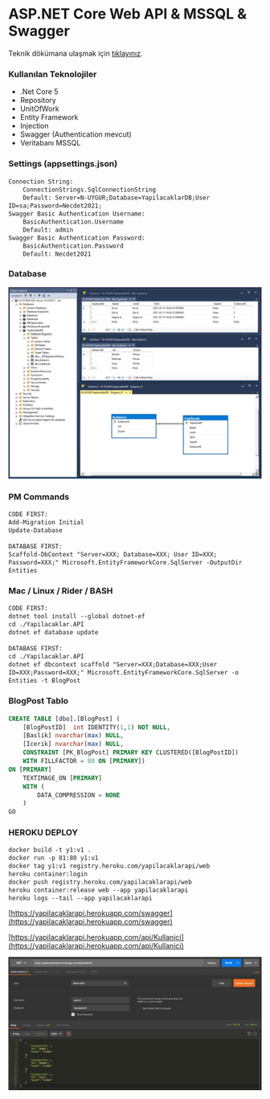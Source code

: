 # ASP.NET Core Web API & MSSQL & Swagger

Teknik dökümana ulaşmak için <a href="Docs/Index.md">tıklayınız</a>.

### Kullanılan Teknolojiler
- .Net Core 5
- Repository
- UnitOfWork
- Entity Framework
- Injection
- Swagger (Authentication mevcut)
- Veritabanı MSSQL

### Settings (appsettings.json)
```
Connection String:
    ConnectionStrings.SqlConnectionString
    Default: Server=N-UYGUR;Database=YapilacaklarDB;User ID=sa;Password=Necdet2021;
Swagger Basic Authentication Username:
    BasicAuthentication.Username
    Default: admin
Swagger Basic Authentication Password:
    BasicAuthentication.Password
    Default: Necdet2021
```

### Database
![YapilacaklarDB](Docs/YapilacaklarDB.jpg "YapilacaklarDB")

### PM Commands
```
CODE FIRST:
Add-Migration Initial
Update-Database

DATABASE FIRST:
Scaffold-DbContext "Server=XXX; Database=XXX; User ID=XXX; Password=XXX;" Microsoft.EntityFrameworkCore.SqlServer -OutputDir Entities
```

### Mac / Linux / Rider / BASH
```
CODE FIRST:
dotnet tool install --global dotnet-ef
cd ./Yapilacaklar.API
dotnet ef database update

DATABASE FIRST:
cd ./Yapilacaklar.API
dotnet ef dbcontext scaffold "Server=XXX;Database=XXX;User ID=XXX;Password=XXX;" Microsoft.EntityFrameworkCore.SqlServer -o Entities -t BlogPost
```

### BlogPost Tablo
```sql
CREATE TABLE [dbo].[BlogPost] ( 
    [BlogPostID]  int IDENTITY(1,1) NOT NULL,
    [Baslik] nvarchar(max) NULL,
    [Icerik] nvarchar(max) NULL,
    CONSTRAINT [PK_BlogPost] PRIMARY KEY CLUSTERED([BlogPostID])
    WITH FILLFACTOR = 80 ON [PRIMARY])
ON [PRIMARY]
    TEXTIMAGE_ON [PRIMARY]
    WITH (
        DATA_COMPRESSION = NONE
    )
GO
```

### HEROKU DEPLOY
```
docker build -t y1:v1 .
docker run -p 81:80 y1:v1
docker tag y1:v1 registry.heroku.com/yapilacaklarapi/web
heroku container:login
docker push registry.heroku.com/yapilacaklarapi/web
heroku container:release web --app yapilacaklarapi
heroku logs --tail --app yapilacaklarapi
```

[https://yapilacaklarapi.herokuapp.com/swagger](https://yapilacaklarapi.herokuapp.com/swagger)

[https://yapilacaklarapi.herokuapp.com/api/Kullanici](https://yapilacaklarapi.herokuapp.com/api/Kullanici)

![Heroku](README_herokutest.jpg)
